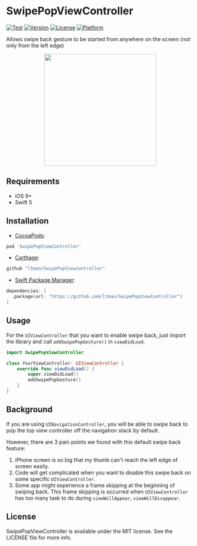 # SwipePopViewController

[![Test](https://github.com/ltman/SwipePopViewController/workflows/test/badge.svg)](https://github.com/ltman/SwipePopViewController/actions)
[![Version](https://img.shields.io/cocoapods/v/SwipePopViewController.svg?style=flat)](https://cocoapods.org/pods/SwipePopViewController)
[![License](https://img.shields.io/cocoapods/l/SwipePopViewController.svg?style=flat)](https://cocoapods.org/pods/SwipePopViewController)
[![Platform](https://img.shields.io/cocoapods/p/SwipePopViewController.svg?style=flat)](https://cocoapods.org/pods/SwipePopViewController)

Allows swipe back gesture to be started from anywhere on the screen (not only from the left edge)
<p align="center">
  <img
    height="300px"
    src="https://github.com/ltman/SwipePopViewController/blob/main/Assets/swipe_pop_demo.gif?raw=true"/>
</p>

## Requirements

- iOS 9+
- Swift 5

## Installation
* [CocoaPods](https://guides.cocoapods.org/using/using-cocoapods.html):

```ruby
pod 'SwipePopViewController'
```

* [Carthage](https://github.com/Carthage/Carthage):

```ruby
github "ltman/SwipePopViewController"
```

* [Swift Package Manager](https://swift.org/package-manager/):

```swift
dependencies: [
  .package(url: "https://github.com/ltman/SwipePopViewController")
]
```

## Usage

For the `UIViewController` that you want to enable swipe back, just import the library and call `addSwipePopGesture()` in `viewDidLoad`.
```swift
import SwipePopViewController

class YourViewController: UIViewController {
    override func viewDidLoad() {
        super.viewDidLoad()
        addSwipePopGesture()
    }
}
```

## Background
If you are using `UINavigationController`, you will be able to swipe back to pop the top view controller off the navigation stack by default.

However, there are 3 pain points we found with this default swipe back feature: 
1. iPhone screen is so big that my thumb can't reach the left edge of screen easily.
2. Code will get complicated when you want to disable this swipe back on some specific `UIViewController`.
3. Some app might experience a frame skipping at the beginning of swiping back. 
   This frame skipping is occurred when `UIViewController` has too many task to do during `viewWillAppear`, `viewWillDisappear`.

## License

SwipePopViewController is available under the MIT license. See the LICENSE file for more info.
